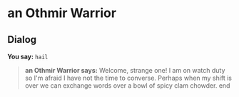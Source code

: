 # an Othmir Warrior


## Dialog

**You say:** `hail`



>**an Othmir Warrior says:** Welcome, strange one! I am on watch duty so I'm afraid I have not the time to converse. Perhaps when my shift is over we can exchange words over a bowl of spicy clam chowder.
end
